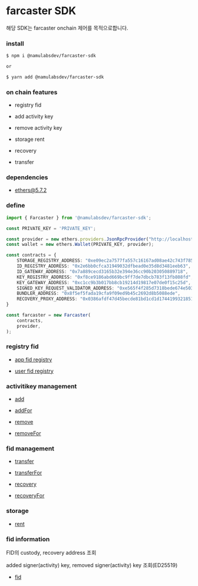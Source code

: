# farcaster SDK

해당 SDK는 farcaster onchain 제어를 목적으로합니다.

### install

```bash
$ npm i @namulabsdev/farcaster-sdk

or 

$ yarn add @namulabsdev/farcaster-sdk
```

### on chain features

* registry fid

* add activity key

* remove activity key

* storage rent

* recovery

* transfer

### dependencies 

* ethers@5.7.2

### define

```ts
import { Farcaster } from '@namulabsdev/farcaster-sdk';

const PRIVATE_KEY = 'PRIVATE_KEY';

const provider = new ethers.providers.JsonRpcProvider("http://localhost:8545");
const wallet = new ethers.Wallet(PRIVATE_KEY, provider);

const contracts = {
    STORAGE_REGISTRY_ADDRESS: "0xe09ec2a7577fa557c16167ad08ae42c743f785c3",
    ID_REGISTRY_ADDRESS: "0x2e6bb0cfca31949032dfbead0e35d8d3481eeb63",
    ID_GATEWAY_ADDRESS: "0x7a889cecd3165b32e394e36cc90b203050889718",
    KEY_REGISTRY_ADDRESS: "0xf8ce9186abd669bc9ff7de7dbcb783f13fb808fd",
    KEY_GATEWAY_ADDRESS: "0xc1cc9b3b017bb8cb19214d19817e07de0f15c25d",
    SIGNED_KEY_REQUEST_VALIDATOR_ADDRESS: "0xe565f4f285d7318bede674e503bced1faa4e1bdf",
    BUNDLER_ADDRESS: "0x8f5ef5fada19cfa9f09ed9b45c2692d8b5088ede",
    RECOVERY_PROXY_ADDRESS: "0x0386afdf47d45becde81bd1cd1d1744199321851",
}

const farcaster = new Farcaster(
    contracts,
    provider,
);
```

### registry fid

* [app fid registry](https://github.com/namu-labs-dev/farcaster-sdk/blob/main/example/app-fid-registry.ts)

* [user fid registry](https://github.com/namu-labs-dev/farcaster-sdk/blob/main/example/user-fid-registry.ts)

### activitikey management

* [add](https://github.com/namu-labs-dev/farcaster-sdk/blob/main/example/activitykey-add.ts)

* [addFor](https://github.com/namu-labs-dev/farcaster-sdk/blob/main/example/activitykey-addFor.ts)

* [remove](https://github.com/namu-labs-dev/farcaster-sdk/blob/main/example/activitykey-remove.ts)

* [removeFor](https://github.com/namu-labs-dev/farcaster-sdk/blob/main/example/activitykey-removeFor.ts)

### fid management

* [transfer](https://github.com/namu-labs-dev/farcaster-sdk/blob/main/example/transfer.ts)

* [transferFor](https://github.com/namu-labs-dev/farcaster-sdk/blob/main/example/transferFor.ts)

* [recovery](https://github.com/namu-labs-dev/farcaster-sdk/blob/main/example/recovery.ts)

* [recoveryFor](https://github.com/namu-labs-dev/farcaster-sdk/blob/main/example/recoveryFor.ts)

### storage

* [rent](https://github.com/namu-labs-dev/farcaster-sdk/blob/main/example/rent.ts)

### fid information 

FID의 custody, recovery address 조회

added signer(activity) key, removed signer(activity) key 조회(ED25519)

* [fid](https://github.com/namu-labs-dev/farcaster-sdk/blob/main/example/fid-information.ts)